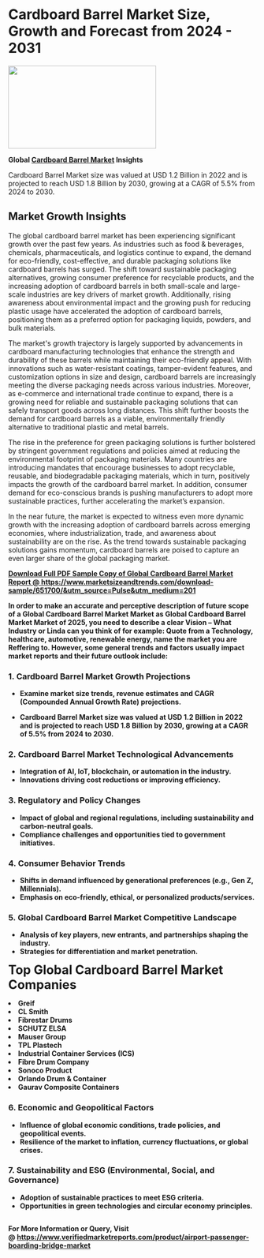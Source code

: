 <H1>Cardboard Barrel Market Size, Growth and Forecast from 2024 - 2031</H1><img class="aligncenter size-medium wp-image-584254" src="https://thirdeyenews.in/wp-content/uploads/2024/09/Global-Market-Research-300x168.jpeg" alt="" width="300" height="168" /><p><strong>Global&nbsp;<a href="https://www.marketsizeandtrends.com/download-sample/651700/&amp;utm_source=Pulse&amp;utm_medium=201">Cardboard Barrel Market</a> Insights</strong></p><p>Cardboard Barrel Market size was valued at USD 1.2 Billion in 2022 and is projected to reach USD 1.8 Billion by 2030, growing at a CAGR of 5.5% from 2024 to 2030.</p><p><h2>Market Growth Insights</h2> <p>The global cardboard barrel market has been experiencing significant growth over the past few years. As industries such as food & beverages, chemicals, pharmaceuticals, and logistics continue to expand, the demand for eco-friendly, cost-effective, and durable packaging solutions like cardboard barrels has surged. The shift toward sustainable packaging alternatives, growing consumer preference for recyclable products, and the increasing adoption of cardboard barrels in both small-scale and large-scale industries are key drivers of market growth. Additionally, rising awareness about environmental impact and the growing push for reducing plastic usage have accelerated the adoption of cardboard barrels, positioning them as a preferred option for packaging liquids, powders, and bulk materials.</p> <p><strong><a href="#"></a></strong></p> <p>The market's growth trajectory is largely supported by advancements in cardboard manufacturing technologies that enhance the strength and durability of these barrels while maintaining their eco-friendly appeal. With innovations such as water-resistant coatings, tamper-evident features, and customization options in size and design, cardboard barrels are increasingly meeting the diverse packaging needs across various industries. Moreover, as e-commerce and international trade continue to expand, there is a growing need for reliable and sustainable packaging solutions that can safely transport goods across long distances. This shift further boosts the demand for cardboard barrels as a viable, environmentally friendly alternative to traditional plastic and metal barrels.</p> <p>The rise in the preference for green packaging solutions is further bolstered by stringent government regulations and policies aimed at reducing the environmental footprint of packaging materials. Many countries are introducing mandates that encourage businesses to adopt recyclable, reusable, and biodegradable packaging materials, which in turn, positively impacts the growth of the cardboard barrel market. In addition, consumer demand for eco-conscious brands is pushing manufacturers to adopt more sustainable practices, further accelerating the market’s expansion.</p> <p>In the near future, the market is expected to witness even more dynamic growth with the increasing adoption of cardboard barrels across emerging economies, where industrialization, trade, and awareness about sustainability are on the rise. As the trend towards sustainable packaging solutions gains momentum, cardboard barrels are poised to capture an even larger share of the global packaging market.</p> <p><strong><a href="#"></p><p><span class=""><strong>Download Full PDF Sample Copy of Global Cardboard Barrel Market Report</strong> @ <a href="https://www.marketsizeandtrends.com/download-sample/651700/&amp;utm_source=Pulse&amp;utm_medium=201" target="_blank">https://www.marketsizeandtrends.com/download-sample/651700/&amp;utm_source=Pulse&amp;utm_medium=201</a></span></p><p>In order to make an accurate and perceptive description of future scope of a Global&nbsp;Cardboard Barrel Market Market as Global&nbsp;Cardboard Barrel Market Market of 2025, you need to describe a clear Vision &ndash; What Industry or Linda can you think of for example: Quote from a Technology, healthcare, automotive, renewable energy, name the market you are Reffering to. However, some general trends and factors usually impact market reports and their future outlook include:</p><h3>1.&nbsp;<strong>Cardboard Barrel Market Growth Projections</strong></h3><ul><li>Examine market size trends, revenue estimates and CAGR (Compounded Annual Growth Rate) projections.</li><li><p>Cardboard Barrel Market size was valued at USD 1.2 Billion in 2022 and is projected to reach USD 1.8 Billion by 2030, growing at a CAGR of 5.5% from 2024 to 2030.</p></li></ul><h3>2.&nbsp;<strong>Cardboard Barrel Market Technological Advancements</strong></h3><ul><li>Integration of AI, IoT, blockchain, or automation in the industry.</li><li>Innovations driving cost reductions or improving efficiency.</li></ul><h3>3.&nbsp;<strong>Regulatory and Policy Changes</strong></h3><ul><li>Impact of global and regional regulations, including sustainability and carbon-neutral goals.</li><li>Compliance challenges and opportunities tied to government initiatives.</li></ul><h3>4.&nbsp;<strong>Consumer Behavior Trends</strong></h3><ul><li>Shifts in demand influenced by generational preferences (e.g., Gen Z, Millennials).</li><li>Emphasis on eco-friendly, ethical, or personalized products/services.</li></ul><h3>5.&nbsp;<strong>Global Cardboard Barrel Market Competitive Landscape</strong></h3><ul><li>Analysis of key players, new entrants, and partnerships shaping the industry.</li><li>Strategies for differentiation and market penetration.</li></ul><p data-pm-slice="1 1 []"><span style="color: inherit; font-family: inherit; font-size: 25px;">Top Global Cardboard Barrel Market Companies</span></p><div class="" data-test-id=""><p><li>Greif</li><li> CL Smith</li><li> Fibrestar Drums</li><li> SCHUTZ ELSA</li><li> Mauser Group</li><li> TPL Plastech</li><li> Industrial Container Services (ICS)</li><li> Fibre Drum Company</li><li> Sonoco Product</li><li> Orlando Drum & Container</li><li> Gaurav Composite Containers</li></p></div><h3>6.&nbsp;<strong>Economic and Geopolitical Factors</strong></h3><ul><li>Influence of global economic conditions, trade policies, and geopolitical events.</li><li>Resilience of the market to inflation, currency fluctuations, or global crises.</li></ul><h3>7.&nbsp;<strong>Sustainability and ESG (Environmental, Social, and Governance)</strong></h3><ul><li>Adoption of sustainable practices to meet ESG criteria.</li><li>Opportunities in green technologies and circular economy principles.</li></ul><h2><strong style="font-size: 14px;">For More Information or Query, Visit @&nbsp;</strong><a style="background-color: #ffffff; font-size: 14px;" href="https://www.marketsizeandtrends.com/report/cardboard-barrel-market/" target="_blank">https://www.verifiedmarketreports.com/product/airport-passenger-boarding-bridge-market</a></h2>
